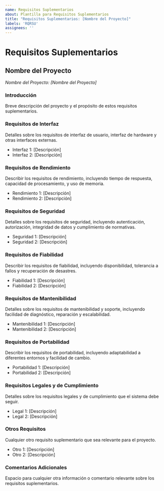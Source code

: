 ```yaml
---
name: Requisitos Suplementarios
about: Plantilla para Requisitos Suplementarios
title: "Requisitos Suplementarios: [Nombre del Proyecto]"
labels: 'RQRSU'
assignees: ''
---
```

# Requisitos Suplementarios

## Nombre del Proyecto
*Nombre del Proyecto: [Nombre del Proyecto]*

### Introducción
Breve descripción del proyecto y el propósito de estos requisitos suplementarios.

### Requisitos de Interfaz
Detalles sobre los requisitos de interfaz de usuario, interfaz de hardware y otras interfaces externas.

- Interfaz 1: [Descripción]
- Interfaz 2: [Descripción]

### Requisitos de Rendimiento
Describir los requisitos de rendimiento, incluyendo tiempo de respuesta, capacidad de procesamiento, y uso de memoria.

- Rendimiento 1: [Descripción]
- Rendimiento 2: [Descripción]

### Requisitos de Seguridad
Detalles sobre los requisitos de seguridad, incluyendo autenticación, autorización, integridad de datos y cumplimiento de normativas.

- Seguridad 1: [Descripción]
- Seguridad 2: [Descripción]

### Requisitos de Fiabilidad
Describir los requisitos de fiabilidad, incluyendo disponibilidad, tolerancia a fallos y recuperación de desastres.

- Fiabilidad 1: [Descripción]
- Fiabilidad 2: [Descripción]

### Requisitos de Mantenibilidad
Detalles sobre los requisitos de mantenibilidad y soporte, incluyendo facilidad de diagnóstico, reparación y escalabilidad.

- Mantenibilidad 1: [Descripción]
- Mantenibilidad 2: [Descripción]

### Requisitos de Portabilidad
Describir los requisitos de portabilidad, incluyendo adaptabilidad a diferentes entornos y facilidad de cambio.

- Portabilidad 1: [Descripción]
- Portabilidad 2: [Descripción]

### Requisitos Legales y de Cumplimiento
Detalles sobre los requisitos legales y de cumplimiento que el sistema debe seguir.

- Legal 1: [Descripción]
- Legal 2: [Descripción]

### Otros Requisitos
Cualquier otro requisito suplementario que sea relevante para el proyecto.

- Otro 1: [Descripción]
- Otro 2: [Descripción]

### Comentarios Adicionales
Espacio para cualquier otra información o comentario relevante sobre los requisitos suplementarios.

